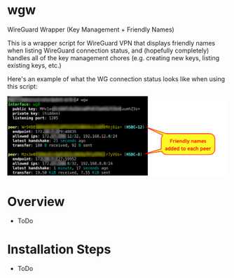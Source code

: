 # wgw
WireGuard Wrapper (Key Management + Friendly Names)

This is a wrapper script for WireGuard VPN that displays friendly names when listing WireGuard connection status, and (hopefully completely) handles all of the key management chores (e.g. creating new keys, listing existing keys, etc.)  

Here's an example of what the WG connection status looks like when using this script:

![alt text](WGW-ExampleScreen.png)

# Overview
- ToDo

# Installation Steps
- ToDo
